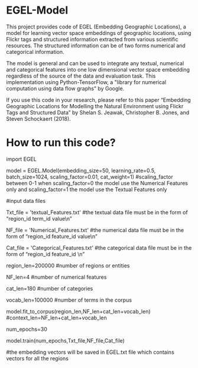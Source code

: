 # EGEL-Model

This project provides code of EGEL (Embedding Geographic Locations), a model for learning vector space embeddings of geographic locations, using Flickr tags and structured information extracted from various scientific resources. The structured information can be of two forms numerical and categorical information. 

The model is general and can be used to integrate any textual, numerical and categorical features into one low dimensional vector space embedding regardless of the source of the data and evaluation task. This implementation using Python-TensorFlow, a "library for numerical computation using data flow graphs" by Google. 

If you use this code in your research, please refer to this paper “Embedding Geographic Locations for Modelling the Natural Environment using Flickr Tags and Structured Data” by Shelan S. Jeawak, Christopher B. Jones, and Steven Schockaert (2018). 

# How to run this code?

import EGEL

model = EGEL.Model(embedding_size=50, learning_rate=0.5, batch_size=1024, scaling_factor=0.01, cat_weight=1)
#scaling_factor between 0-1 when scaling_factor=0 the model use the Numerical Features only and scaling_factor=1 the model use the Textual Features only

#input data files

Txt_file = 'textual_Features.txt' 
#the textual data file must be in the form of “region_id  term_id  value\n”

NF_file = 'Numerical_Features.txt'
#the numerical data file must be in the form of “region_id  feature_id  value\n”

Cat_file = 'Categorical_Features.txt'
#the categorical data file must be in the form of “region_id  feature_id \n”
    
region_len=200000 #number of regions or entities

NF_len=4 #number of numerical features

cat_len=180 #number of categories

vocab_len=100000 #number of terms in the corpus

model.fit_to_corpus(region_len,NF_len+cat_len+vocab_len) #context_len=NF_len+cat_len+vocab_len

num_epochs=30

model.train(num_epochs,Txt_file,NF_file,Cat_file)

#the embedding vectors will be saved in EGEL.txt file which contains vectors for all the regions
